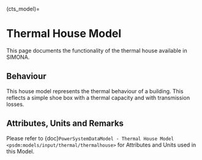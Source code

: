 (cts_model)=
# Thermal House Model
This page documents the functionality of the thermal house available in SIMONA.

## Behaviour
This house model represents the thermal behaviour of a building. This reflects a simple shoe box with a thermal capacity and with transmission losses.

## Attributes, Units and Remarks

Please refer to  {doc}`PowerSystemDataModel - Thermal House Model <psdm:models/input/thermal/thermalhouse>` for Attributes and Units used in this Model.
